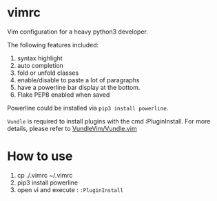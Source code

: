 # vimrc
Vim configuration for a heavy python3 developer. 

The following features included:

1. syntax highlight
2. auto completion
3. fold or unfold classes
4. enable/disable to paste a lot of paragraphs
5. have a powerline bar display at the bottom. 
6. Flake PEP8 enabled when saved

Powerline could be installed via `pip3 install powerline`. 

`Vundle` is required to install plugins with the cmd :PluginInstall. 
For more details, please refer to [VundleVim/Vundle.vim](https://github.com/VundleVim/Vundle.vim)

# How to use

1. cp ./.vimrc ~/.vimrc
2. pip3 install powerline
2. open vi and execute : `:PluginInstall`
